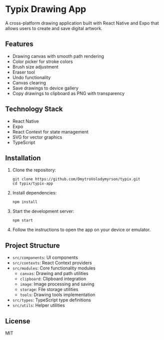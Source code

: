 # Typix Drawing App

A cross-platform drawing application built with React Native and Expo that allows users to create and save digital artwork.

## Features

- Drawing canvas with smooth path rendering
- Color picker for stroke colors
- Brush size adjustment
- Eraser tool
- Undo functionality
- Canvas clearing
- Save drawings to device gallery
- Copy drawings to clipboard as PNG with transparency

## Technology Stack

- React Native
- Expo
- React Context for state management
- SVG for vector graphics
- TypeScript

## Installation

1. Clone the repository:
   ```
   git clone https://github.com/DmytroVolodymyrson/typix.git
   cd typix/typix-app
   ```

2. Install dependencies:
   ```
   npm install
   ```

3. Start the development server:
   ```
   npm start
   ```

4. Follow the instructions to open the app on your device or emulator.

## Project Structure

- `src/components`: UI components
- `src/contexts`: React Context providers
- `src/modules`: Core functionality modules
  - `canvas`: Drawing and path utilities
  - `clipboard`: Clipboard integration
  - `image`: Image processing and saving
  - `storage`: File storage utilities
  - `tools`: Drawing tools implementation
- `src/types`: TypeScript type definitions
- `src/utils`: Helper utilities

## License

MIT 